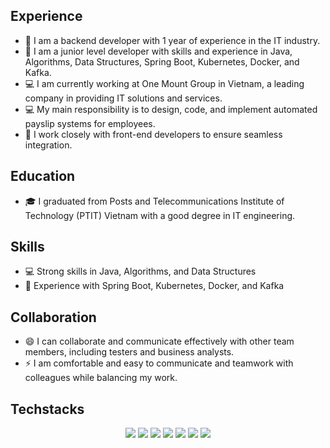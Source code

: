 ## Experience
+ 💼 I am a backend developer with 1 year of experience in the IT industry.
+ 🚀 I am a junior level developer with skills and experience in Java, Algorithms, Data Structures, Spring Boot, Kubernetes, Docker, and Kafka.
+ 💻 I am currently working at One Mount Group in Vietnam, a leading company in providing IT solutions and services.
+ 💻 My main responsibility is to design, code, and implement automated payslip systems for employees.
+ 🔧 I work closely with front-end developers to ensure seamless integration.
## Education
+ 🎓 I graduated from Posts and Telecommunications Institute of Technology (PTIT) Vietnam with a good degree in IT engineering.
## Skills
+ 💻 Strong skills in Java, Algorithms, and Data Structures
+ 💼 Experience with Spring Boot, Kubernetes, Docker, and Kafka
## Collaboration
+ 😄 I can collaborate and communicate effectively with other team members, including testers and business analysts.
+ ⚡ I am comfortable and easy to communicate and teamwork with colleagues while balancing my work.
## Techstacks
<p align="center">
  <img src="https://img.shields.io/badge/-Java-informational?style=flat&logo=java&logoColor=white&color=2bbc8a" />
  <img src="https://img.shields.io/badge/-Algorithms-informational?style=flat&logo=alibaba-cloud&logoColor=white&color=f9a51a" />
  <img src="https://img.shields.io/badge/-Data%20Structures-informational?style=flat&logo=python&logoColor=white&color=3776ab" />
  <img src="https://img.shields.io/badge/-Spring%20Boot-informational?style=flat&logo=spring&logoColor=white&color=6db33f" />
  <img src="https://img.shields.io/badge/-Kubernetes-informational?style=flat&logo=kubernetes&logoColor=white&color=326ce5" />
  <img src="https://img.shields.io/badge/-Docker-informational?style=flat&logo=docker&logoColor=white&color=1488c6" />
  <img src="https://img.shields.io/badge/-Kafka-informational?style=flat&logo=kafka&logoColor=white&color=f28a30" />
</p>
